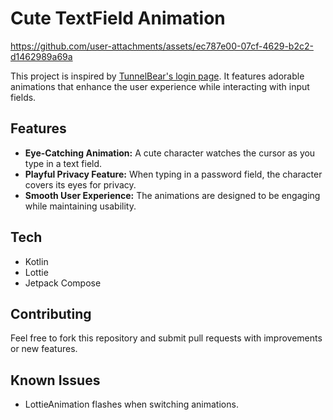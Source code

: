 # Cute TextField Animation

https://github.com/user-attachments/assets/ec787e00-07cf-4629-b2c2-d1462989a69a


This project is inspired by [TunnelBear's login page](https://www.tunnelbear.com/account/login). It features adorable animations that enhance the user experience while interacting with input fields.

## Features
- **Eye-Catching Animation:** A cute character watches the cursor as you type in a text field.
- **Playful Privacy Feature:** When typing in a password field, the character covers its eyes for privacy.
- **Smooth User Experience:** The animations are designed to be engaging while maintaining usability.

## Tech
- Kotlin
- Lottie
- Jetpack Compose

## Contributing
Feel free to fork this repository and submit pull requests with improvements or new features.


## Known Issues
- LottieAnimation flashes when switching animations.

